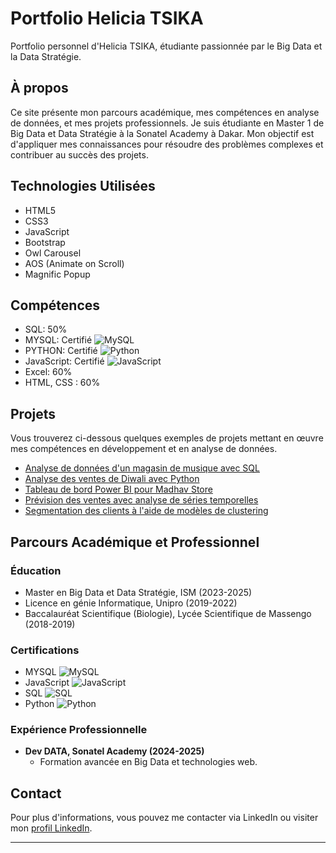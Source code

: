# Portfolio Helicia TSIKA

Portfolio personnel d'Helicia TSIKA, étudiante passionnée par le Big Data et la Data Stratégie.

## À propos

Ce site présente mon parcours académique, mes compétences en analyse de données, et mes projets professionnels. Je suis étudiante en Master 1 de Big Data et Data Stratégie à la Sonatel Academy à Dakar. Mon objectif est d'appliquer mes connaissances pour résoudre des problèmes complexes et contribuer au succès des projets.

## Technologies Utilisées

- HTML5
- CSS3
- JavaScript
- Bootstrap
- Owl Carousel
- AOS (Animate on Scroll)
- Magnific Popup

## Compétences

- SQL: 50%
- MYSQL: Certifié ![MySQL](https://img.shields.io/badge/-MySQL-blue?logo=mysql&logoColor=white&style=flat)
- PYTHON: Certifié  ![Python](https://img.shields.io/badge/-python-green?logo=python&logoColor=white&style=flat)
- JavaScript: Certifié ![JavaScript](https://img.shields.io/badge/-JavaScript-yellow?logo=javascript&logoColor=white&style=flat)
- Excel: 60%
- HTML, CSS : 60%

## Projets

Vous trouverez ci-dessous quelques exemples de projets mettant en œuvre mes compétences en développement et en analyse de données.

- [Analyse de données d'un magasin de musique avec SQL](https://github.com/rishabhnmishra/SQL_Music_Store_Analysis/blob/main/Music_Store_Query.sql)
- [Analyse des ventes de Diwali avec Python](https://github.com/rishabhnmishra/Python_Diwali_Sales_Analysis/blob/main/Diwali_Sales_Analysis.ipynb)
- [Tableau de bord Power BI pour Madhav Store](https://github.com/rishabhnmishra/Madhav_Store_Analysis_PowerBI/blob/main/Madhav%20Store%20dashboard.jpg)
- [Prévision des ventes avec analyse de séries temporelles](https://github.com/rishabhnmishra/sales_forecasting/tree/main)
- [Segmentation des clients à l'aide de modèles de clustering](https://github.com/rishabhnmishra/customer_segmentation/blob/main/Customer_Segmentation-final.ipynb)

## Parcours Académique et Professionnel

### Éducation

- Master en Big Data et Data Stratégie, ISM (2023-2025)
- Licence en génie Informatique, Unipro (2019-2022)
- Baccalauréat Scientifique (Biologie), Lycée Scientifique de Massengo (2018-2019)

### Certifications

- MYSQL ![MySQL](https://img.shields.io/badge/-Certifié-blue?logo=mysql&logoColor=white&style=flat)
- JavaScript ![JavaScript](https://img.shields.io/badge/-Certifié-yellow?logo=javascript&logoColor=white&style=flat)
- SQL ![SQL](https://img.shields.io/badge/-Certifié-orange?style=flat)
- Python ![Python](https://img.shields.io/badge/-Certifié-green?logo=python&logoColor=white&style=flat)

### Expérience Professionnelle

- **Dev DATA, Sonatel Academy (2024-2025)**
  - Formation avancée en Big Data et technologies web.


## Contact

Pour plus d'informations, vous pouvez me contacter via LinkedIn ou visiter mon [profil LinkedIn](https://www.linkedin.com/in/helicia-tsika-leng%E2%80%99kuiss-4831541a0).

---
